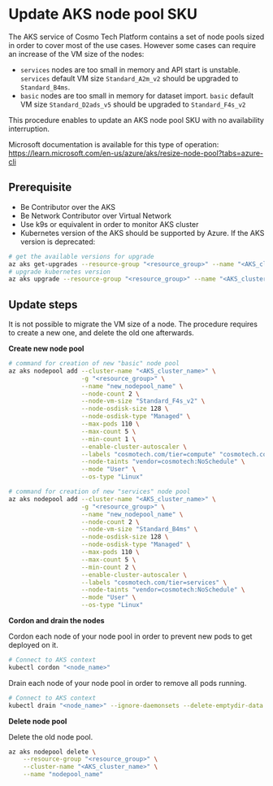 # Update AKS node pool SKU

The AKS service of Cosmo Tech Platform contains a set of node pools sized in order to cover most of the use cases. However some cases can require an increase of the VM size of the nodes:
* `services` nodes are too small in memory and API start is unstable. `services` default VM size `Standard_A2m_v2` should be upgraded to `Standard_B4ms`.
* `basic` nodes are too small in memory for dataset import. `basic` default VM size `Standard_D2ads_v5` should be upgraded to `Standard_F4s_v2`

This procedure enables to update an AKS node pool SKU with no availability interruption. 

Microsoft documentation is available for this type of operation: https://learn.microsoft.com/en-us/azure/aks/resize-node-pool?tabs=azure-cli

## Prerequisite

* Be Contributor over the AKS
* Be Network Contributor over Virtual Network
* Use k9s or equivalent in order to monitor AKS cluster
* Kubernetes version of the AKS should be supported by Azure. If the AKS version is deprecated:
```bash
# get the available versions for upgrade
az aks get-upgrades --resource-group "<resource_group>" --name "<AKS_cluster_name>" --output table
# upgrade kubernetes version
az aks upgrade --resource-group "<resource_group>" --name "<AKS_cluster_name>" --kubernetes-version "<target_version>"
```

## Update steps

It is not possible to migrate the VM size of a node. The procedure requires to create a new one, and delete the old one afterwards.

**Create new node pool**

```bash
# command for creation of new "basic" node pool
az aks nodepool add --cluster-name "<AKS_cluster_name>" \
                    -g "<resource_group>" \
                    --name "new_nodepool_name" \
                    --node-count 2 \
                    --node-vm-size "Standard_F4s_v2" \
                    --node-osdisk-size 128 \
                    --node-osdisk-type "Managed" \
                    --max-pods 110 \
                    --max-count 5 \
                    --min-count 1 \
                    --enable-cluster-autoscaler \
                    --labels "cosmotech.com/tier=compute" "cosmotech.com/size=basic" \
                    --node-taints "vendor=cosmotech:NoSchedule" \
                    --mode "User" \
                    --os-type "Linux"

# command for creation of new "services" node pool
az aks nodepool add --cluster-name "<AKS_cluster_name>" \
                    -g "<resource_group>" \
                    --name "new_nodepool_name" \
                    --node-count 2 \
                    --node-vm-size "Standard_B4ms" \
                    --node-osdisk-size 128 \
                    --node-osdisk-type "Managed" \
                    --max-pods 110 \
                    --max-count 5 \
                    --min-count 2 \
                    --enable-cluster-autoscaler \
                    --labels "cosmotech.com/tier=services" \
                    --node-taints "vendor=cosmotech:NoSchedule" \
                    --mode "User" \
                    --os-type "Linux"
```

**Cordon and drain the nodes**

Cordon each node of your node pool in order to prevent new pods to get deployed on it.
```bash
# Connect to AKS context
kubectl cordon "<node_name>"
```

Drain each node of your node pool in order to remove all pods running.
```bash
# Connect to AKS context
kubectl drain "<node_name>" --ignore-daemonsets --delete-emptydir-data
```

**Delete node pool**

Delete the old node pool.
```bash
az aks nodepool delete \
    --resource-group "<resource_group>" \
    --cluster-name "<AKS_cluster_name>" \
    --name "nodepool_name"
```

